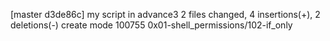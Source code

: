 [master d3de86c] my script in advance3
 2 files changed, 4 insertions(+), 2 deletions(-)
 create mode 100755 0x01-shell_permissions/102-if_only
